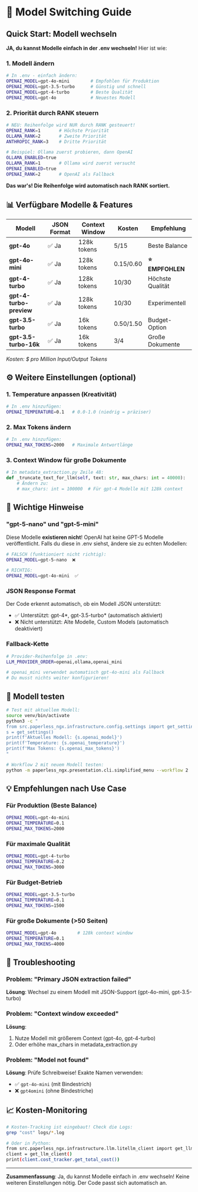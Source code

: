 # 🎯 Model Switching Guide

## Quick Start: Modell wechseln

**JA, du kannst Modelle einfach in der .env wechseln!** Hier ist wie:

### 1. Modell ändern
```bash
# In .env - einfach ändern:
OPENAI_MODEL=gpt-4o-mini        # Empfohlen für Produktion
OPENAI_MODEL=gpt-3.5-turbo      # Günstig und schnell
OPENAI_MODEL=gpt-4-turbo        # Beste Qualität
OPENAI_MODEL=gpt-4o             # Neuestes Modell
```

### 2. Priorität durch RANK steuern
```bash
# NEU: Reihenfolge wird NUR durch RANK gesteuert!
OPENAI_RANK=1       # Höchste Priorität
OLLAMA_RANK=2       # Zweite Priorität  
ANTHROPIC_RANK=3    # Dritte Priorität

# Beispiel: Ollama zuerst probieren, dann OpenAI
OLLAMA_ENABLED=true
OLLAMA_RANK=1       # Ollama wird zuerst versucht
OPENAI_ENABLED=true
OPENAI_RANK=2       # OpenAI als Fallback
```

**Das war's! Die Reihenfolge wird automatisch nach RANK sortiert.**

## 📊 Verfügbare Modelle & Features

| Modell | JSON Format | Context Window | Kosten | Empfehlung |
|--------|------------|----------------|--------|------------|
| **gpt-4o** | ✅ Ja | 128k tokens | $5/$15 | Beste Balance |
| **gpt-4o-mini** | ✅ Ja | 128k tokens | $0.15/$0.60 | **⭐ EMPFOHLEN** |
| **gpt-4-turbo** | ✅ Ja | 128k tokens | $10/$30 | Höchste Qualität |
| **gpt-4-turbo-preview** | ✅ Ja | 128k tokens | $10/$30 | Experimentell |
| **gpt-3.5-turbo** | ✅ Ja | 16k tokens | $0.50/$1.50 | Budget-Option |
| **gpt-3.5-turbo-16k** | ✅ Ja | 16k tokens | $3/$4 | Große Dokumente |

*Kosten: $ pro Million Input/Output Tokens*

## ⚙️ Weitere Einstellungen (optional)

### 1. Temperature anpassen (Kreativität)
```bash
# In .env hinzufügen:
OPENAI_TEMPERATURE=0.1   # 0.0-1.0 (niedrig = präziser)
```

### 2. Max Tokens ändern
```bash
# In .env hinzufügen:
OPENAI_MAX_TOKENS=2000   # Maximale Antwortlänge
```

### 3. Context Window für große Dokumente
```python
# In metadata_extraction.py Zeile 48:
def _truncate_text_for_llm(self, text: str, max_chars: int = 40000):
    # Ändern zu:
    # max_chars: int = 100000  # Für gpt-4 Modelle mit 128k context
```

## 🚨 Wichtige Hinweise

### "gpt-5-nano" und "gpt-5-mini"
Diese Modelle **existieren nicht**! OpenAI hat keine GPT-5 Modelle veröffentlicht.
Falls du diese in .env siehst, ändere sie zu echten Modellen:

```bash
# FALSCH (funktioniert nicht richtig):
OPENAI_MODEL=gpt-5-nano  ❌

# RICHTIG:
OPENAI_MODEL=gpt-4o-mini  ✅
```

### JSON Response Format
Der Code erkennt automatisch, ob ein Modell JSON unterstützt:
- ✅ Unterstützt: gpt-4*, gpt-3.5-turbo* (automatisch aktiviert)
- ❌ Nicht unterstützt: Alte Modelle, Custom Models (automatisch deaktiviert)

### Fallback-Kette
```bash
# Provider-Reihenfolge in .env:
LLM_PROVIDER_ORDER=openai,ollama,openai_mini

# openai_mini verwendet automatisch gpt-4o-mini als Fallback
# Du musst nichts weiter konfigurieren!
```

## 🧪 Modell testen

```bash
# Test mit aktuellem Modell:
source venv/bin/activate
python3 -c "
from src.paperless_ngx.infrastructure.config.settings import get_settings
s = get_settings()
print(f'Aktuelles Modell: {s.openai_model}')
print(f'Temperature: {s.openai_temperature}')
print(f'Max Tokens: {s.openai_max_tokens}')
"

# Workflow 2 mit neuem Modell testen:
python -m paperless_ngx.presentation.cli.simplified_menu --workflow 2
```

## 💡 Empfehlungen nach Use Case

### Für Produktion (Beste Balance)
```bash
OPENAI_MODEL=gpt-4o-mini
OPENAI_TEMPERATURE=0.1
OPENAI_MAX_TOKENS=2000
```

### Für maximale Qualität
```bash
OPENAI_MODEL=gpt-4-turbo
OPENAI_TEMPERATURE=0.2
OPENAI_MAX_TOKENS=3000
```

### Für Budget-Betrieb
```bash
OPENAI_MODEL=gpt-3.5-turbo
OPENAI_TEMPERATURE=0.1
OPENAI_MAX_TOKENS=1500
```

### Für große Dokumente (>50 Seiten)
```bash
OPENAI_MODEL=gpt-4o        # 128k context window
OPENAI_TEMPERATURE=0.1
OPENAI_MAX_TOKENS=4000
```

## 🔧 Troubleshooting

### Problem: "Primary JSON extraction failed"
**Lösung**: Wechsel zu einem Modell mit JSON-Support (gpt-4o-mini, gpt-3.5-turbo)

### Problem: "Context window exceeded"
**Lösung**: 
1. Nutze Modell mit größerem Context (gpt-4o, gpt-4-turbo)
2. Oder erhöhe max_chars in metadata_extraction.py

### Problem: "Model not found"
**Lösung**: Prüfe Schreibweise! Exakte Namen verwenden:
- ✅ `gpt-4o-mini` (mit Bindestrich)
- ❌ `gpt4omini` (ohne Bindestriche)

## 📈 Kosten-Monitoring

```bash
# Kosten-Tracking ist eingebaut! Check die Logs:
grep "cost" logs/*.log

# Oder in Python:
from src.paperless_ngx.infrastructure.llm.litellm_client import get_llm_client
client = get_llm_client()
print(client.cost_tracker.get_total_cost())
```

---

**Zusammenfassung**: Ja, du kannst Modelle einfach in .env wechseln! Keine weiteren Einstellungen nötig. Der Code passt sich automatisch an.